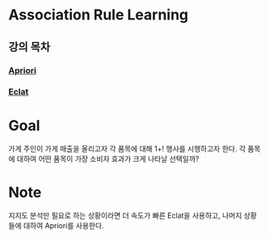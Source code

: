 # Association Rule Learning
## 강의 목차
### [Apriori](https://github.com/EricChoii/ai-boot-camp/blob/main/ai/unsupervised-learning/association-rule/apriori.md)
### [Eclat](https://github.com/EricChoii/ai-boot-camp/blob/main/ai/unsupervised-learning/association-rule/eclat.md)

# Goal
가게 주인이 가게 매출을 올리고자 각 품목에 대해 1+! 행사를 시행하고자 한다. 각 품목에 대하여 어떤 품목이 가장 소비자 효과가 크게 나타날 선택일까?

# Note
지지도 분석만 필요로 하는 상황이라면 더 속도가 빠른 Eclat을 사용하고, 나머지 상황들에 대하여 Apriori를 사용한다.
